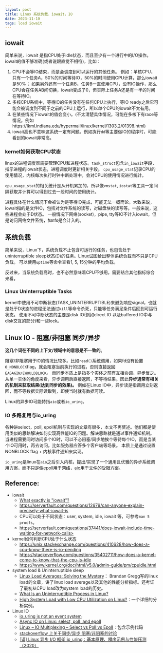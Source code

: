 ```yaml
---
layout: post
title: Linux 系统负载，iowait，IO
date: 2023-11-10
tags: load iowait
---
```


## iowait
简单来说，iowait 是指CPU处于idle状态，而且至少有一个进行中的I/O操作。
iowait的值不够准确(或者说跟直觉不相符)，比如：
1. CPU不会等IO结束，而是会调度到可以运行的其他任务。
   例如：单核CPU，只有一个任务A，50%的时间等待IO，50%的时间使用CPU计算，那么iowait是50%；
   如果另外还有一个任务B，任务B一直使用CPU，没有IO操作，那么CPU会在任务AB间切换，iowait变成了0，但实际上任务A还是有一半的时间在等待IO。
2. 多核CPU系统中，等待IO的任务没有在任何CPU上执行，等IO ready之后它可能会被调度到不同于之前的CPU上运行，所以单个CPU的iowait不太有用。
3. 在某些情况下iowait的值会变小。(不太清楚具体情况，可能在多核下有race等情况，例如https://lkml.indiana.edu/hypermail/linux/kernel/1303.2/01398.html)
4. iowait高也不意味这系统一定有问题。例如执行`dd`等主要做IO的程序时，可能看到的iowait非常高。

### kernel如何获取CPU状态
linux的进程调度器需要管理CPU和进程状态。`task_struct`包含`in_iowait`字段，指示进程的iowait状态，进程调度时更新相关字段。
`cpu_usage_stat`记录CPU的使用情况，内核每次执行时钟中断处理中，会对CPU的使用情况进行统计。

`cpu_usage_stat`的相关统计是从开机累加的，所以像`vmstat`, `iostat`等工具一定间隔获取并计算可以得到过去一段时间的使用统计。

进程具体在什么情况下会被认为是等待IO完成，可能无法一概而论。大致来说，iowait指的是文件IO，包括对文件系统的读写，对磁盘块的读写等。一般来说，这些进程会处于D状态。
一般情况下网络(socket)，pipe, tty等IO不计入iowait，但是访问网络文件系统，如nfs是会计入的。

## 系统负载
简单来说，Linux下，系统负载不止包含可运行的任务，也包含处于uninterruptible sleep状态(D)的任务。Linux试图给出整体系统负载而不只是CPU负载。
可以使用`uptime`等命令查看1, 5, 15分钟的平均负载。

反过来，当系统负载高时，也不必然意味着CPU不够用，需要结合其他指标综合来看。

### Linux Uninterruptible Tasks
kernel中使用不可中断状态(TASK_UNINTERRUPTIBLE)来避免响应signal，也就是处于D状态的进程无法通过`kill`等命令杀死，只能等任务满足条件后回到可运行状态。
使用不可中断状态的主要是disk IO(例如direct IO 以及buffered IO中与disk交互的部分)和一些lock。

## Linux IO - 阻塞/非阻塞 同步/异步
**这几个词在不同的上下文/领域中的意思是不一致的。**

阻塞/非阻塞用于IO的情况比较多。比如`read()`系统调用，如果fd没有设置`O_NONBLOCK`flag，就会阻塞当前执行的进程，否则直接返回`EAGAGIN/EWOULDBLOCK`。
而同步本质上是指多个实体之前有互相协调，异步反之。从单一实体的角度来看，异步调用后直接返回，不等待结果。因此**异步通常有相关的机制来获取结果(达到同步的效果)。**
例如在Linux IO中，异步读是指调用立刻返回，而不等数据实际读取到，即使当时就有数据可读。

Linux的异步IO可能特指`aio`或者`io_uring`。

### IO 多路复用与io_uring
各种讲select，poll, epoll机制与实现的文章有很多，本文不再赘述。他们都是使用类似的思路解决如何实现高性能IO的问题。解决思路就是通过事件通知机制。
当进程需要同时访问多个IO时，可以不必阻塞/同步地挨个等待每个IO，而是当某个IO可用时，再去访问。比如服务器应答多个客户端等场景。
本质上是通过设置NONBLOCK flag + 内核事件通知来实现。

`io_uring`是linux在`aio`之后引入内核，提出/实现了一个通用且优雅的异步系统调用方案，而不只是像epoll用于网络，aio用于文件的受限方案。

## Reference:
* iowait
  - [What exactly is "iowait"?](https://blog.pregos.info/wp-content/uploads/2010/09/iowait.txt)
  - https://serverfault.com/questions/12679/can-anyone-explain-precisely-what-iowait-is
  - CPU可以处于不同状态：user, system, idle, iowait 等，可参考`man 5 procfs`。
  -  https://serverfault.com/questions/37441/does-iowait-include-time-waiting-for-network-calls>
* kernel如何判断CPU处于什么状态
  - <https://unix.stackexchange.com/questions/410628/how-does-a-cpu-know-there-is-io-pending>
  - <https://stackoverflow.com/questions/35402711/how-does-a-kernel-come-to-know-that-the-cpu-is-idle>
  - <https://www.kernel.org/doc/html/v5.0/admin-guide/pm/cpuidle.html>
* system load & Uninterruptible sleep
  - [Linux Load Averages: Solving the Mystery](http://www.brendangregg.com/blog/2017-08-08/linux-load-averages.html)：
    Brandan Gregg写的linux load的文章，讲了linux load average以及其他的性能分析指标。还考证了最初从CPU load改为system load的历史。
  - [What Is an Uninterruptible Process in Linux?](https://www.baeldung.com/linux/uninterruptible-process)
  - [High System Load with Low CPU Utilization on Linux?](https://tanelpoder.com/posts/high-system-load-low-cpu-utilization-on-linux/)：一个详细的分析实例。
* Linux IO
  - [io_uring is not an event system](https://despairlabs.com/blog/posts/2021-06-16-io-uring-is-not-an-event-system/)
  - [Async IO on Linux: select, poll, and epoll](https://jvns.ca/blog/2017/06/03/async-io-on-linux--select--poll--and-epoll/)
  - [Linux – IO Multiplexing – Select vs Poll vs Epoll](https://devarea.com/linux-io-multiplexing-select-vs-poll-vs-epoll/)：包含示例代码
  - [stackoverflow 上关于同步/异步 阻塞/非阻塞的讨论](https://stackoverflow.com/a/2625565/2705629)
  - [[译] Linux 异步 I/O 框架 io_uring：基本原理、程序示例与性能压测（2020）](http://arthurchiao.art/blog/intro-to-io-uring-zh)
